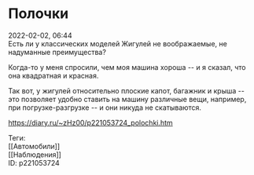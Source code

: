 Полочки
========

   
 2022-02-02, 06:44   
  Есть ли у классических моделей Жигулей не воображаемые, не надуманные преимущества?   
   
 Когда-то у меня спросили, чем моя машина хороша -- и я сказал, что она квадратная и красная.   
   
 Так вот, у жигулей относительно плоские капот, багажник и крыша -- это позволяет удобно ставить на машину различные вещи, например, при погрузке-разгрузке -- и они никуда не скатываются.   
    
 <https://diary.ru/~zHz00/p221053724_polochki.htm>   
   
 Теги:   
 [[Автомобили]]   
 [[Наблюдения]]   
 ID: p221053724